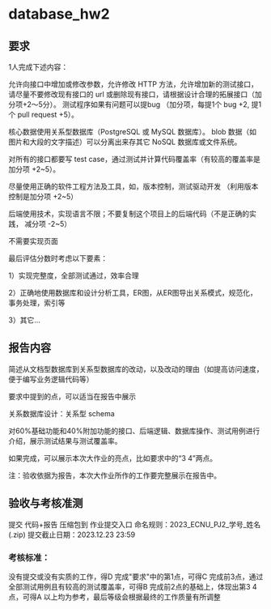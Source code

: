 # database_hw2

## 要求
1人完成下述内容：

允许向接口中增加或修改参数，允许修改 HTTP 方法，允许增加新的测试接口，请尽量不要修改现有接口的 url 或删除现有接口，请根据设计合理的拓展接口（加分项+2～5分）。
测试程序如果有问题可以提bug （加分项，每提1个 bug +2, 提1个 pull request +5）。

核心数据使用关系型数据库（PostgreSQL 或 MySQL 数据库）。
blob 数据（如图片和大段的文字描述）可以分离出来存其它 NoSQL 数据库或文件系统。

对所有的接口都要写 test case，通过测试并计算代码覆盖率（有较高的覆盖率是加分项 +2~5）。

尽量使用正确的软件工程方法及工具，如，版本控制，测试驱动开发 （利用版本控制是加分项 +2~5）

后端使用技术，实现语言不限；不要复制这个项目上的后端代码（不是正确的实践， 减分项 -2~5）

不需要实现页面

最后评估分数时考虑以下要素：

1）实现完整度，全部测试通过，效率合理

2）正确地使用数据库和设计分析工具，ER图，从ER图导出关系模式，规范化，事务处理，索引等

3）其它...

## 报告内容
简述从文档型数据库到关系型数据库的改动，以及改动的理由（如提高访问速度，便于编写业务逻辑代码等）

要求中提到的点，可以适当在报告中展示

关系数据库设计：关系型 schema

对60%基础功能和40%附加功能的接口、后端逻辑、数据库操作、测试用例进行介绍，展示测试结果与测试覆盖率。

如果完成，可以展示本次大作业的亮点，比如要求中的“3 4”两点。

注：验收依据为报告，本次大作业所作的工作要完整展示在报告中。

## 验收与考核准测
提交 代码+报告 压缩包到 作业提交入口
命名规则：2023_ECNU_PJ2_学号_姓名(.zip)
提交截止日期：2023.12.23 23:59
### 考核标准：

没有提交或没有实质的工作，得D
完成"要求"中的第1点，可得C
完成前3点，通过全部测试用例且有较高的测试覆盖率，可得B
完成前2点的基础上，体现出第3 4点，可得A
以上均为参考，最后等级会根据最终的工作质量有所调整
